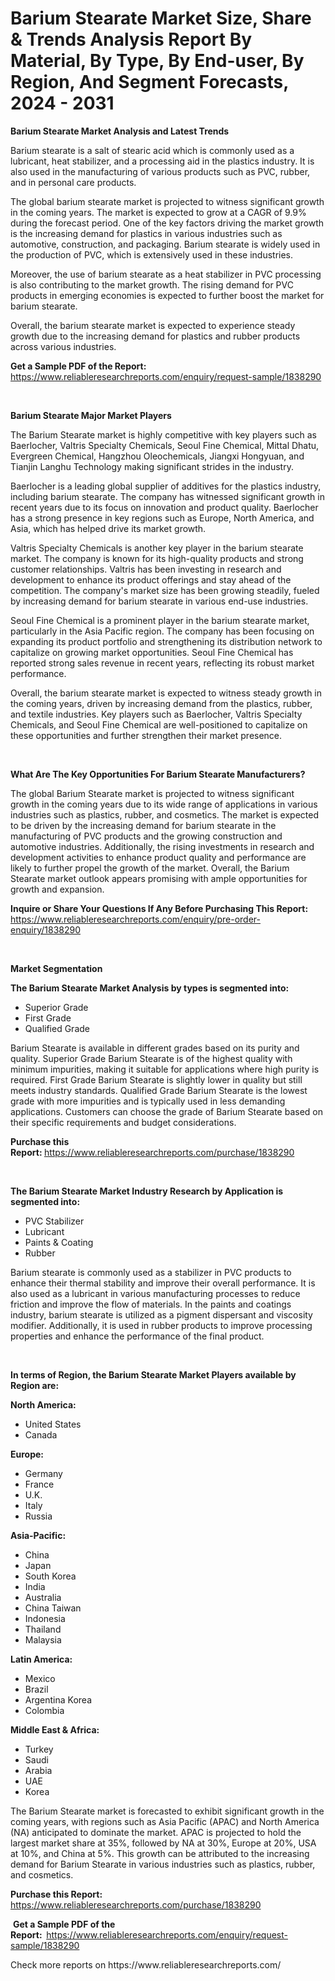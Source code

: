 <p><h1>Barium Stearate Market Size, Share & Trends Analysis Report By Material, By Type, By End-user, By Region, And Segment Forecasts, 2024 - 2031</h1></p><p><strong>Barium Stearate Market Analysis and Latest Trends</strong></p>
<p><p>Barium stearate is a salt of stearic acid which is commonly used as a lubricant, heat stabilizer, and a processing aid in the plastics industry. It is also used in the manufacturing of various products such as PVC, rubber, and in personal care products.</p><p>The global barium stearate market is projected to witness significant growth in the coming years. The market is expected to grow at a CAGR of 9.9% during the forecast period. One of the key factors driving the market growth is the increasing demand for plastics in various industries such as automotive, construction, and packaging. Barium stearate is widely used in the production of PVC, which is extensively used in these industries.</p><p>Moreover, the use of barium stearate as a heat stabilizer in PVC processing is also contributing to the market growth. The rising demand for PVC products in emerging economies is expected to further boost the market for barium stearate.</p><p>Overall, the barium stearate market is expected to experience steady growth due to the increasing demand for plastics and rubber products across various industries.</p></p>
<p><strong>Get a Sample PDF of the Report:&nbsp;</strong> <a href="https://www.reliableresearchreports.com/enquiry/request-sample/1838290">https://www.reliableresearchreports.com/enquiry/request-sample/1838290</a></p>
<p>&nbsp;</p>
<p><strong>Barium Stearate Major Market Players</strong></p>
<p><p>The Barium Stearate market is highly competitive with key players such as Baerlocher, Valtris Specialty Chemicals, Seoul Fine Chemical, Mittal Dhatu, Evergreen Chemical, Hangzhou Oleochemicals, Jiangxi Hongyuan, and Tianjin Langhu Technology making significant strides in the industry.</p><p>Baerlocher is a leading global supplier of additives for the plastics industry, including barium stearate. The company has witnessed significant growth in recent years due to its focus on innovation and product quality. Baerlocher has a strong presence in key regions such as Europe, North America, and Asia, which has helped drive its market growth.</p><p>Valtris Specialty Chemicals is another key player in the barium stearate market. The company is known for its high-quality products and strong customer relationships. Valtris has been investing in research and development to enhance its product offerings and stay ahead of the competition. The company's market size has been growing steadily, fueled by increasing demand for barium stearate in various end-use industries.</p><p>Seoul Fine Chemical is a prominent player in the barium stearate market, particularly in the Asia Pacific region. The company has been focusing on expanding its product portfolio and strengthening its distribution network to capitalize on growing market opportunities. Seoul Fine Chemical has reported strong sales revenue in recent years, reflecting its robust market performance.</p><p>Overall, the barium stearate market is expected to witness steady growth in the coming years, driven by increasing demand from the plastics, rubber, and textile industries. Key players such as Baerlocher, Valtris Specialty Chemicals, and Seoul Fine Chemical are well-positioned to capitalize on these opportunities and further strengthen their market presence.</p></p>
<p>&nbsp;</p>
<p><strong>What Are The Key Opportunities For Barium Stearate Manufacturers?</strong></p>
<p><p>The global Barium Stearate market is projected to witness significant growth in the coming years due to its wide range of applications in various industries such as plastics, rubber, and cosmetics. The market is expected to be driven by the increasing demand for barium stearate in the manufacturing of PVC products and the growing construction and automotive industries. Additionally, the rising investments in research and development activities to enhance product quality and performance are likely to further propel the growth of the market. Overall, the Barium Stearate market outlook appears promising with ample opportunities for growth and expansion.</p></p>
<p><strong>Inquire or Share Your Questions If Any Before Purchasing This Report:</strong> <a href="https://www.reliableresearchreports.com/enquiry/pre-order-enquiry/1838290">https://www.reliableresearchreports.com/enquiry/pre-order-enquiry/1838290</a></p>
<p>&nbsp;</p>
<p><strong>Market Segmentation</strong></p>
<p><strong>The Barium Stearate Market Analysis by types is segmented into:</strong></p>
<p><ul><li>Superior Grade</li><li>First Grade</li><li>Qualified Grade</li></ul></p>
<p><p>Barium Stearate is available in different grades based on its purity and quality. Superior Grade Barium Stearate is of the highest quality with minimum impurities, making it suitable for applications where high purity is required. First Grade Barium Stearate is slightly lower in quality but still meets industry standards. Qualified Grade Barium Stearate is the lowest grade with more impurities and is typically used in less demanding applications. Customers can choose the grade of Barium Stearate based on their specific requirements and budget considerations.</p></p>
<p><strong>Purchase this Report:&nbsp;</strong><a href="https://www.reliableresearchreports.com/purchase/1838290">https://www.reliableresearchreports.com/purchase/1838290</a></p>
<p>&nbsp;</p>
<p><strong>The Barium Stearate Market Industry Research by Application is segmented into:</strong></p>
<p><ul><li>PVC Stabilizer</li><li>Lubricant</li><li>Paints & Coating</li><li>Rubber</li></ul></p>
<p><p>Barium stearate is commonly used as a stabilizer in PVC products to enhance their thermal stability and improve their overall performance. It is also used as a lubricant in various manufacturing processes to reduce friction and improve the flow of materials. In the paints and coatings industry, barium stearate is utilized as a pigment dispersant and viscosity modifier. Additionally, it is used in rubber products to improve processing properties and enhance the performance of the final product.</p></p>
<p>&nbsp;</p>
<p><strong>In terms of Region, the Barium Stearate Market Players available by Region are:</strong></p>
<p>
    <p> <strong> North America: </strong>
        <ul>
            <li>United States</li>
            <li>Canada</li>
        </ul>
        </p> 
    <p> <strong> Europe: </strong>
        <ul>
            <li>Germany</li>
            <li>France</li>
            <li>U.K.</li>
            <li>Italy</li>
            <li>Russia</li>
        </ul>
        </p> 
    <p> <strong> Asia-Pacific: </strong>
        <ul>
            <li>China</li>
            <li>Japan</li>
            <li>South Korea</li>
            <li>India</li>
            <li>Australia</li>
            <li>China Taiwan</li>
            <li>Indonesia</li>
            <li>Thailand</li>
            <li>Malaysia</li>
        </ul>
        </p> 
    <p> <strong> Latin America: </strong>
        <ul>
            <li>Mexico</li>
            <li>Brazil</li>
            <li>Argentina Korea</li>
            <li>Colombia</li>
        </ul>
        </p> 
    <p> <strong> Middle East & Africa: </strong>
        <ul>
            <li>Turkey</li>
            <li>Saudi</li>
            <li>Arabia</li>
            <li>UAE</li>
            <li>Korea</li>
        </ul>
    </p>
    </p>
<p><p>The Barium Stearate market is forecasted to exhibit significant growth in the coming years, with regions such as Asia Pacific (APAC) and North America (NA) anticipated to dominate the market. APAC is projected to hold the largest market share at 35%, followed by NA at 30%, Europe at 20%, USA at 10%, and China at 5%. This growth can be attributed to the increasing demand for Barium Stearate in various industries such as plastics, rubber, and cosmetics.</p></p>
<p><strong>Purchase this Report: </strong><a href="https://www.reliableresearchreports.com/purchase/1838290">https://www.reliableresearchreports.com/purchase/1838290</a></p>
<p>&nbsp;<strong>Get a Sample PDF of the Report:&nbsp;&nbsp;</strong><a href="https://www.reliableresearchreports.com/enquiry/request-sample/1838290">https://www.reliableresearchreports.com/enquiry/request-sample/1838290</a></p>
<p><strong></strong></p>
<p>Check more reports on https://www.reliableresearchreports.com/</p>